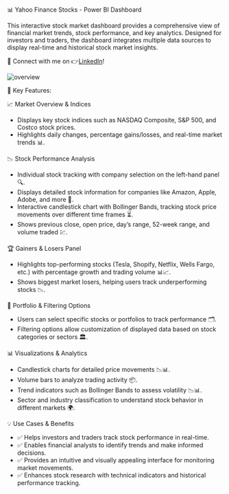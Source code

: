 📊 Yahoo Finance Stocks - Power BI Dashboard

This interactive stock market dashboard provides a comprehensive view of financial market trends, stock performance, and key analytics. Designed for investors and traders, the dashboard integrates multiple data sources to display real-time and historical stock market insights.

👋 Connect with me on 👉[LinkedIn](https://www.linkedin.com/in/cosmin-cimpeanu)! 

![overview](https://github.com/user-attachments/assets/114a9928-d369-4a02-a236-974a0718a815)



🚀 Key Features:

📈 Market Overview & Indices

 - Displays key stock indices such as NASDAQ Composite, S&P 500, and Costco stock prices.
 - Highlights daily changes, percentage gains/losses, and real-time market trends 📊.


📉 Stock Performance Analysis

 - Individual stock tracking with company selection on the left-hand panel 🔍.
 - Displays detailed stock information for companies like Amazon, Apple, Adobe, and more 🏢.
 - Interactive candlestick chart with Bollinger Bands, tracking stock price movements over different time frames ⏳.
 - Shows previous close, open price, day’s range, 52-week range, and volume traded 💹.

🏆 Gainers & Losers Panel

 - Highlights top-performing stocks (Tesla, Shopify, Netflix, Wells Fargo, etc.) with percentage growth and trading volume 📊📈.
 - Shows biggest market losers, helping users track underperforming stocks 📉.

🎯 Portfolio & Filtering Options

 - Users can select specific stocks or portfolios to track performance 🗂️.
 - Filtering options allow customization of displayed data based on stock categories or sectors 🏛️.

📊 Visualizations & Analytics

 - Candlestick charts for detailed price movements 📉📊.
 - Volume bars to analyze trading activity 📦.
 - Trend indicators such as Bollinger Bands to assess volatility 📉📊.
 - Sector and industry classification to understand stock behavior in different markets 🌍.

💡 Use Cases & Benefits

 - ✅ Helps investors and traders track stock performance in real-time.
 - ✅ Enables financial analysts to identify trends and make informed decisions.
 - ✅ Provides an intuitive and visually appealing interface for monitoring market movements.
 - ✅ Enhances stock research with technical indicators and historical performance tracking.
